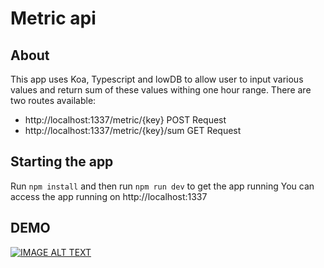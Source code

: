 # Metric api

## About

This app uses Koa, Typescript and lowDB to allow user to input various values and return sum of these values withing one hour range. There are two routes available:

-   http://localhost:1337/metric/{key} POST Request
-   http://localhost:1337/metric/{key}/sum GET Request

## Starting the app

Run `npm install` and then run `npm run dev` to get the app running
You can access the app running on http://localhost:1337

## DEMO

[![IMAGE ALT TEXT](http://img.youtube.com/vi/1W2L_jo6vmU/0.jpg)](http://www.youtube.com/watch?v=1W2L_jo6vmU "Demo")
